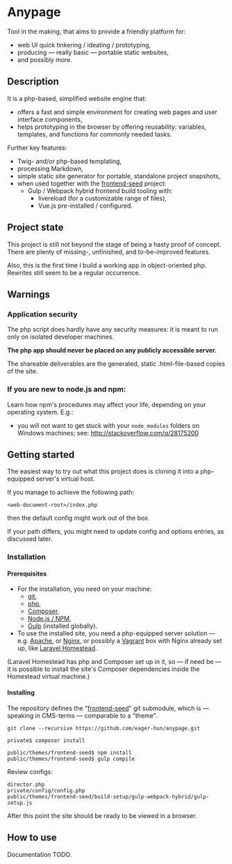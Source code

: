 # Anypage

Tool in the making, that aims to provide a friendly platform for:

- web UI quick tinkering / ideating / prototyping,
- producing — really basic — portable static websites,
- and possibly more.

## Description

It is a php-based, simplified website engine that:

- offers a fast and simple environment for creating web pages and user interface
  components,
- helps prototyping in the browser by offering reusability: variables,
  templates, and functions for commonly needed tasks.

Further key features:

- Twig- and/or php-based templating,
- processing Markdown,
- simple static site generator for portable, standalone project snapshots,
- when used together with the [frontend-seed][frontend-seed-github] project:
    - Gulp / Webpack hybrid frontend build tooling with:
        - livereload (for a customizable range of files),
        - Vue.js pre-installed / configured.
        

## Project state

This project is still not beyond the stage of being a hasty proof of concept.
There are plenty of missing-, unfinished, and to-be-improved features.

Also, this is the first time I build a working app in object-oriented php.
Rewrites still seem to be a regular occurrence.


## Warnings

### Application security

The php script does hardly have any security measures: it is meant to run only
on isolated developer machines.

**The php app should never be placed on any publicly accessible server.**

The shareable deliverables are the generated, static .html-file-based copies of
the site.

### If you are new to node.js and npm:

Learn how npm's procedures may affect your life, depending on your operating
system. E.g.:

- you will not want to get stuck with your `node_modules` folders on Windows
  machines; see: http://stackoverflow.com/q/28175200


## Getting started

The easiest way to try out what this project does is cloning it into
a php-equipped server's virtual host.

If you manage to achieve the following path:

    <web-document-root>/index.php

then the default config might work out of the box.

If your path differs, you might need to update config and options entries, as
discussed later.

### Installation

#### Prerequisites

- For the installation, you need on your machine:
    - [git][git],
    - [php][php],
    - [Composer][composer],
    - [Node.js / NPM][node],
    - [Gulp][gulp] (installed globally).
- To use the installed site, you need a php-equipped server solution — e.g.
[Apache][apache], or [Nginx][nginx], or possibly a [Vagrant][vagrant] box with
Nginx already set up, like [Laravel Homestead][homestead].
  
(Laravel Homestead has php and Composer set up in it, so — if need be — it is
possible to install the site's Composer dependencies inside the Homestead
virtual machine.)

#### Installing

The repository defines the "[frontend-seed][frontend-seed-github]"
git submodule, which is — speaking in CMS-terms — comparable to a "theme".

    git clone --recursive https://github.com/eager-hun/anypage.git

    private$ composer install
    
    public/themes/frontend-seed$ npm install
    public/themes/frontend-seed$ gulp compile
    
Review configs:
    
    director.php
    private/config/config.php
    public/themes/frontend-seed/build-setup/gulp-webpack-hybrid/gulp-setup.js
    
After this point the site should be ready to be viewed in a browser.


## How to use

Documentation TODO.


[frontend-seed-github]: https://github.com/eager-hun/frontend-seed
[git]: https://git-scm.com/downloads
[php]: http://php.net/manual/en/install.php
[composer]: https://getcomposer.org/
[node]: https://nodejs.org/en/ 
[gulp]: https://github.com/gulpjs/gulp/blob/master/docs/getting-started.md
[apache]: https://httpd.apache.org/
[nginx]: https://www.nginx.com/resources/wiki/
[vagrant]: https://www.vagrantup.com/
[homestead]: https://laravel.com/docs/master/homestead 